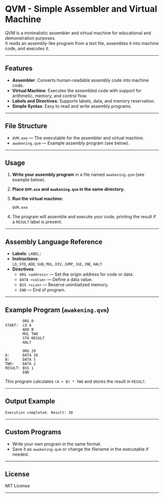 # QVM - Simple Assembler and Virtual Machine

QVM is a minimalistic assembler and virtual machine for educational and demonstration purposes.  
It reads an assembly-like program from a text file, assembles it into machine code, and executes it.

---

## Features

- **Assembler**: Converts human-readable assembly code into machine code.
- **Virtual Machine**: Executes the assembled code with support for arithmetic, memory, and control flow.
- **Labels and Directives**: Supports labels, data, and memory reservation.
- **Simple Syntax**: Easy to read and write assembly programs.

---

## File Structure

- `QVM.exe` — The executable for the assembler and virtual machine.
- `awakening.qvm` — Example assembly program (see below).

---

## Usage

1. **Write your assembly program** in a file named `awakening.qvm` (see example below).
2. **Place `QVM.exe` and `awakening.qvm` in the same directory.**
3. **Run the virtual machine:**

   ```
   QVM.exe
   ```

4. The program will assemble and execute your code, printing the result if a `RESULT` label is present.

---

## Assembly Language Reference

- **Labels**: `LABEL:`
- **Instructions**:  
  `LD`, `STO`, `ADD`, `SUB`, `MUL`, `DIV`, `JUMP`, `JGE`, `JNE`, `HALT`
- **Directives**:
    - `ORG <address>` — Set the origin address for code or data.
    - `DATA <value>` — Define a data value.
    - `BSS <size>` — Reserve uninitialized memory.
    - `END` — End of program.

---

## Example Program (`awakening.qvm`)

```
        ORG 0
START:  LD A
        ADD B
        MUL TWO
        STO RESULT
        HALT

        ORG 20
A:      DATA 10
B:      DATA 5
TWO:    DATA 2
RESULT: BSS 1
        END
```

This program calculates `(A + B) * TWO` and stores the result in `RESULT`.

---

## Output Example

```
Execution completed. Result: 30
```

---

## Custom Programs

- Write your own program in the same format.
- Save it as `awakening.qvm` or change the filename in the executable if needed.

---

## License

MIT License

---
